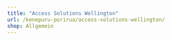 ```yaml
---
title: "Access Solutions Wellington"
url: /kenepuru-porirua/access-solutions-wellington/
shop: Allgemein
---
```

